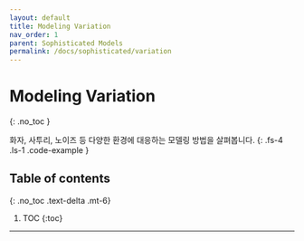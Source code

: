 ```yaml
---
layout: default
title: Modeling Variation
nav_order: 1
parent: Sophisticated Models
permalink: /docs/sophisticated/variation
---
```


# Modeling Variation
{: .no_toc }

화자, 사투리, 노이즈 등 다양한 환경에 대응하는 모델링 방법을 살펴봅니다.
{: .fs-4 .ls-1 .code-example }

## Table of contents
{: .no_toc .text-delta .mt-6}

1. TOC
{:toc}


---
